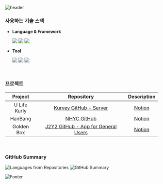 ![header](https://capsule-render.vercel.app/api?type=waving&color=timeGradient&height=200&section=header&text=Backend%20Developer&fontSize=50&fontAlign=70)

### 사용하는 기술 스택
- **Language & Framework**

    <img src="https://img.shields.io/badge/Java-007396?style=for-the-badge&logo=Java&logoColor=white"> <img src="https://img.shields.io/badge/Spring Boot-6DB33F?style=for-the-badge&logo=Spring%20Boot&logoColor=white"> <img src="https://img.shields.io/badge/MySQL-4479A1?style=for-the-badge&logo=MySQL&logoColor=white">
    
- **Tool**

    <img src="https://img.shields.io/badge/IntelliJ IDEA-000000?style=for-the-badge&logo=IntelliJ%20IDEA&logoColor=white"> <img src="https://img.shields.io/badge/Git-F05032?style=for-the-badge&logo=Git&logoColor=white"> <img src="https://img.shields.io/badge/GitHub-181717?style=for-the-badge&logo=GitHub&logoColor=white">
</br>

### 프로젝트
|Project|Repository|Description|
|:--:|:--:|:--:|
|U Life Kurly|[Kurvey GitHub - Server](https://github.com/Kurvey/Server)|[Notion](https://lee-hoyoon.notion.site/U-Life-Kurly-cd193dcb820147088547f82598c398ec)|
|HanBang|[NHYC GitHub](https://github.com/AhnHyeonho/NHYC)|[Notion](https://lee-hoyoon.notion.site/HanBang-da45226e49c043d4ad284a55072d9d89)|
|Golden Box|[J2Y2 GitHub - App for General Users](https://github.com/J2Y2-GoldenBox/GoldenBox-GeneralPurposeVehicle)|[Notion](https://lee-hoyoon.notion.site/Golden-Box-735da60843bd45d3a3a5169206ebe91a)|
</br>

### GitHub Summary
![Languages from Repositories](https://github-readme-stats.vercel.app/api/top-langs/?username=HoYoon-Lee&layout=compact&langs_count=8) ![GitHub Summary](http://github-profile-summary-cards.vercel.app/api/cards/profile-details?username=HoYoon-Lee&theme=github)

![Footer](https://capsule-render.vercel.app/api?type=waving&color=timeGradient&height=200&section=footer)
